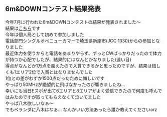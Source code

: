 ## 6m&DOWNコンテスト結果発表
今年7月に行われた6m&DOWNコンテストの結果が発表されました〜  
結果は[こちら](https://www.jarl.org/Japanese/1_Tanoshimo/1-1_Contest/6m/2019/index.html)です  
今年は個人局として初めて参加しました  
電話部門シングルオペニューカマーで埼玉県新座市(JCC 1330)からの参加となりました  
最近体力を使うからと電話をあまりやらず、ずっとCWばっかりだったので体力が持つか心配でしたが、結果的にはなんとかなりました(遠い目)  
得点がなんとか1万点を超えたので入賞できるかと思ったのですが、結果は惜しくも1エリア2位で入賞とはなりませんでした  
1位との差がわずか1500点だったために悔しいです  
やっぱり50MHzが絶望的に飛ばなかったのが響きましたね…  
幸いにも当日Eスポが出て6エリアと8エリアがよく受信できたので何度も呼んではみたのですが取ってもらえなくて泣いてました  
やっぱ八木欲しいなぁ〜  
でもベランダに八木はなぁ…
なんかいい方法あったら誰か教えてくださいorz  
